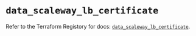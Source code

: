 # `data_scaleway_lb_certificate`

Refer to the Terraform Registory for docs: [`data_scaleway_lb_certificate`](https://registry.terraform.io/providers/scaleway/scaleway/2.31.0/docs/data-sources/lb_certificate).
